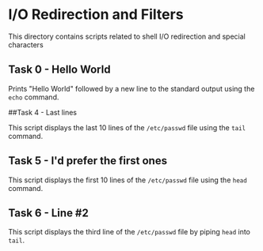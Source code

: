 # I/O Redirection and Filters

This directory contains scripts related to shell I/O redirection and special characters

## Task 0 - Hello World
Prints "Hello World" followed by a new line to the standard output using the `echo` command.

##Task 4 - Last lines

This script displays the last 10 lines of the `/etc/passwd` file using the `tail` command.

## Task 5 - I'd prefer the first ones

This script displays the first 10 lines of the `/etc/passwd` file using the `head` command.

## Task 6 - Line #2

This script displays the third line of the `/etc/passwd` file by piping `head` into `tail`.

